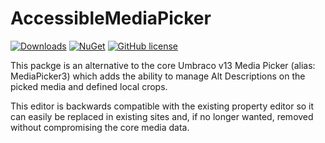 # AccessibleMediaPicker

[![Downloads](https://img.shields.io/nuget/dt/HCS.Media.AccessibleMediaPicker?color=cc9900)](https://www.nuget.org/packages/HCS.Media.AccessibleMediaPicker/)
[![NuGet](https://img.shields.io/nuget/vpre/HCS.Media.AccessibleMediaPicker?color=0273B3)](https://www.nuget.org/packages/HCS.Media.AccessibleMediaPicker)
[![GitHub license](https://img.shields.io/github/license/NikRimington/HCS.Media.AccessibleMediaPicker?color=8AB803)](https://github.com/NikRimington/HCS.Media.AccessibleMediaPicker/blob/main/LICENSE)

This packge is an alternative to the core Umbraco v13 Media Picker (alias: MediaPicker3) which adds the ability to manage Alt Descriptions on the picked media and defined local crops.  

This editor is backwards compatible with the existing property editor so it can easily be replaced in existing sites and, if no longer wanted, removed without compromising the core media data.